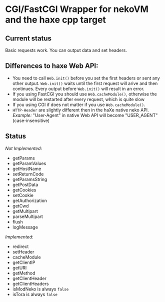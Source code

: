 CGI/FastCGI Wrapper for nekoVM and the haxe cpp target
======================================================

Current status
--------------
Basic requests work. You can output data and set headers.

Differences to haxe Web API:
----------------------------
* You need to call `Web.init()` before you set the first headers or sent any other output. `Web.init()` waits until the first request will arive and then continues. Every output before `Web.init()` will result in an error.
* If you using FastCGI you should use `Web.cacheModule()`, otherwise the module will be restarted after every request, which is quite slow
* If you using CGI if does not matter if you use `Web.cacheModule()`.
* `HTTP-Header` are slightly different then in the haXe native neko API. *Example:* "User-Agent" in native Web API will become "USER\_AGENT" (case-insensitive)

Status
------

*Not Implemented*:

* getParams
* getParamValues
* getHostName
* setReturnCode
* getParamsString
* getPostData
* getCookies
* setCookie
* getAuthorization
* getCwd
* getMultipart
* parseMultipart
* flush
* logMessage

*Implemented*:

* redirect
* setHeader
* cacheModule
* getClientIP
* getURI
* getMethod
* getClientHeader
* getClientHeaders
* isModNeko is always `false`
* isTora is always `false`

